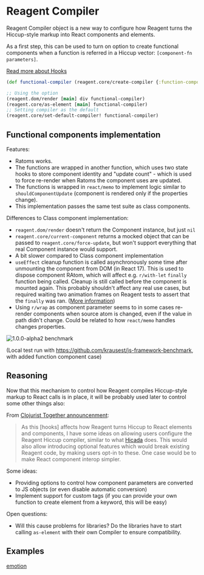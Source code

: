 # Reagent Compiler

Reagent Compiler object is a new way to configure how Reagent
turns the Hiccup-style markup into React components and elements.

As a first step, this can be used to turn on option to create
functional components when a function is referred in a Hiccup vector:
`[component-fn parameters]`.

<a href="ReactFeatures.md#hooks">Read more about Hooks</a>

```cljs
(def functional-compiler (reagent.core/create-compiler {:function-components true}))

;; Using the option
(reagent.dom/render [main] div functional-compiler)
(reagent.core/as-element [main] functional-compiler)
;; Setting compiler as the default
(reagent.core/set-default-compiler! functional-compiler)
```

## Functional components implementation

Features:

- Ratoms works.
- The functions are wrapped in another function, which uses two
state hooks to store component identity and "update count" - which is used to
force re-render when Ratoms the component uses are updated.
- The functions is wrapped in `react/memo` to implement logic similar to
`shouldComponentUpdate` (component is rendered only if the properties change).
- This implementation passes the same test suite as class components.

Differences to Class component implementation:

- `reagent.dom/render` doesn't return the Component instance, but just `nil`
- `reagent.core/current-component` returns a mocked object that can be passed to `reagent.core/force-update`,
but won't support everything that real Component instance would support.
- A bit slower compared to Class component implementation
- `useEffect` cleanup function is called asynchronously some time after
unmounting the component from DOM (in React 17). This is used to dispose component RAtom,
which will affect e.g. `r/with-let` `finally` function being called. Cleanup
is still called before the component is mounted again. This probably shouldn't
affect any real use cases, but required waiting two animation frames on
Reagent tests to assert that the `finally` was ran.
([More information](https://reactjs.org/blog/2020/08/10/react-v17-rc.html#effect-cleanup-timing))
- Using `r/wrap` as component parameter seems to in some cases re-render
components when source atom is changed, even if the value in path didn't
change. Could be related to how `react/memo` handles changes properties.

![1.0.0-alpha2 benchmark](benchmark.png)

(Local test run with https://github.com/krausest/js-framework-benchmark, with added function component case)

## Reasoning

Now that this mechanism to control how Reagent compiles Hiccup-style markup
to React calls is in place, it will be probably used later to control
some other things also:

From [Clojurist Together announcenment](https://www.clojuriststogether.org/news/q1-2020-funding-announcement/):

> As this [hooks] affects how Reagent turns Hiccup to React elements and components, I
> have some ideas on allowing users configure the Reagent Hiccup compiler,
> similar to what [Hicada](https://github.com/rauhs/hicada) does. This would also allow introducing optional
> features which would break existing Reagent code, by making users opt-in to
> these. One case would be to make React component interop simpler.

Some ideas:

- Providing options to control how component parameters are converted to JS
objects (or even disable automatic conversion)
- Implement support for custom tags (if you can provide your own function
to create element from a keyword, this will be easy)

Open questions:

- Will this cause problems for libraries? Do the libraries have to start
calling `as-element` with their own Compiler to ensure compatibility.

## Examples

[emotion](examples/emotion/src/example/compiler.cljs)
